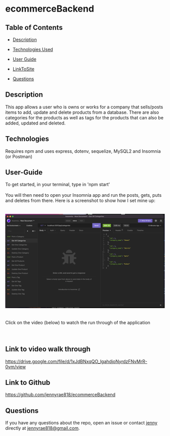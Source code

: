 # ecommerceBackend


## <Project ecommerce Backend>


## Table of Contents 

* [Description](#description)

* [Technologies Used](#technologies)

* [User Guide](#User-Guide)

* [LinkToSite](#LinkToSite)

* [Questions](#questions)


## Description

This app allows a user who is owns or works for a company that sells/posts items to add, update and delete products from a database. There are also categories for the products as well as tags for the products that can also be added, updated and deleted. 


## Technologies
Requires npm and uses express, dotenv, sequelize, MySQL2 and Insomnia (or Postman)

## User-Guide

To get started, in your terminal, type in 'npm start'
<br>
<br>
You will then need to open your Insomnia app and run the posts, gets, puts and deletes from there. Here is a screenshot to show how I set mine up:
<br>
<br>
<br>
![screenshot](./public/images/screenshot1.png)
<br>
<br>
<br>
Click on the video (below) to watch the run through of the application 
<br>
<br>
<br>

## Link to video walk through
<https://drive.google.com/file/d/1xJdBNxqQO_lgahdjoNyrdzFNvMrR-0vm/view>


## Link to Github
<https://github.com/jennyrae818/ecommerceBackend>

## Questions

If you have any questions about the repo, open an issue or contact [jenny](undefined) directly at jennyrae818@gmail.com.